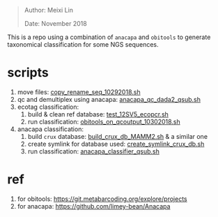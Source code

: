 > Author: Meixi Lin 
>
> Date: November 2018
> 

This is a repo using a combination of `anacapa` and `obitools` to generate taxonomical classification for some NGS sequences. 

# scripts 

1. move files: [copy_rename_seq_10292018.sh](scripts/copy_rename_seq_10292018.sh)
2. qc and demultiplex using anacapa: [anacapa_qc_dada2_qsub.sh](scripts/anacapa_qc_dada2_qsub.sh)
3. ecotag classification: 
   1.  build & clean ref database: [test_12SV5_ecopcr.sh](scripts/test_12SV5_ecopcr.sh)
   2. run classification: [obitools_on_qcoutput_10302018.sh](scripts/obitools_on_qcoutput_10302018.sh)
4. anacapa classification: 
   1. build `crux` database: [build_crux_db_MAMM2.sh](scripts/build_crux_db_MAMM2.sh) & a similar one 
   2. create symlink for database used: [create_symlink_crux_db.sh](scripts/create_symlink_crux_db.sh)
   3. run classification: [anacapa_classifier_qsub.sh](scripts/anacapa_classifier_qsub.sh) 


# ref

1. for obitools: https://git.metabarcoding.org/explore/projects
2. for anacapa: https://github.com/limey-bean/Anacapa